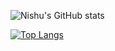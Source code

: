 
![Nishu's GitHub stats](https://github-readme-stats.vercel.app/api?username=nishu-murmu&show_icons=true&theme=gruvbox)

[![Top Langs](https://github-readme-stats.vercel.app/api/top-langs/?username=nishu-murmu&layout=compact&&text_color=aa00cc)](https://github.com/nishu-murmu/github-readme-stats)




